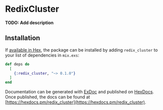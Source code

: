 # RedixCluster

**TODO: Add description**

## Installation

If [available in Hex](https://hex.pm/docs/publish), the package can be installed
by adding `redix_cluster` to your list of dependencies in `mix.exs`:

```elixir
def deps do
  [
    {:redix_cluster, "~> 0.1.0"}
  ]
end
```

Documentation can be generated with [ExDoc](https://github.com/elixir-lang/ex_doc)
and published on [HexDocs](https://hexdocs.pm). Once published, the docs can
be found at [https://hexdocs.pm/redix_cluster](https://hexdocs.pm/redix_cluster).
